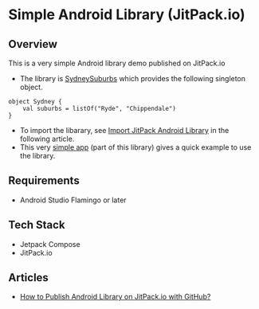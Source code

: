 # Simple Android Library (JitPack.io)

## Overview
This is a very simple Android library demo published on JitPack.io

- The library is [SydneySuburbs](https://github.com/maven_08) which provides the following singleton object.
```
object Sydney {
    val suburbs = listOf("Ryde", "Chippendale")
}
```
- To import the libarary, see [Import JitPack Android Library](https://vtsen.hashnode.dev/how-to-publish-android-library-on-jitpackio-with-github#heading-10-import-jitpack-android-library) in the following article.
- This very [simple app](https://github.com/maven_08) (part of this library) gives a quick example to use the library.

## Requirements
- Android Studio Flamingo or later

## Tech Stack
- Jetpack Compose
- JitPack.io

## Articles
- [How to Publish Android Library on JitPack.io with GitHub?](https://github.com)
